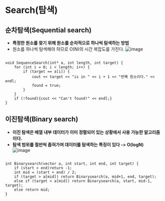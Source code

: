 Search(탐색)
==================
## 순차탐색(Sequential search)
* **특정한 원소를 찾기 위해 원소를 순차적으로 하나씩 탐색하는 방법**
* 원소를 하나씩 탐색해야 하므로 O(N)의 시간 복잡도를 가진다.
![image](https://user-images.githubusercontent.com/50229148/108697790-a4eba800-7546-11eb-8da2-fe92ef1768f2.png)
<pre><code>
void SequenceSearch(int* a, int length, int target) {
	for (int i = 0; i < length; i++) {
		if (target == a[i]) {
			cout << target << "is in " << i + 1 << "번째 원소이다." << endl;
			found = true;
		}
	}
	if (!found){cout << "Can't found!" << endl;}
}</code></pre>

## 이진탐색(Binary search)
* **이진 탐색은 배열 내부 데이터가 이미 정렬되어 있는 상황에서 사용 가능한 알고리즘이다.**
* **탐색 범위를 절반씩 좁혀가며 데이터를 탐색하는 특징이 있다 -> O(logN)**
![image](https://user-images.githubusercontent.com/50229148/108699639-d2395580-7548-11eb-8948-e5546a0b58b1.png)
<pre><code>
int Binarysearch(vector<int> a, int start, int end, int target) {
	if (start > end)return -1;
	int mid = (start + end) / 2;
	if (target > a[mid]) return Binarysearch(a, mid+1, end, target);
	else if (target < a[mid]) return Binarysearch(a, start, mid-1, target);
	else return mid;
}</code></pre>
